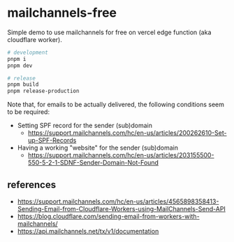 # mailchannels-free

Simple demo to use mailchannels for free on vercel edge function (aka cloudflare worker).

```sh
# development
pnpm i
pnpm dev

# release
pnpm build
pnpm release-production
```

Note that, for emails to be actually delivered, the following conditions seem to be required:

- Setting SPF record for the sender (sub)domain
  - https://support.mailchannels.com/hc/en-us/articles/200262610-Set-up-SPF-Records
- Having a working "website" for the sender (sub)domain
  - https://support.mailchannels.com/hc/en-us/articles/203155500-550-5-2-1-SDNF-Sender-Domain-Not-Found

## references

- https://support.mailchannels.com/hc/en-us/articles/4565898358413-Sending-Email-from-Cloudflare-Workers-using-MailChannels-Send-API
- https://blog.cloudflare.com/sending-email-from-workers-with-mailchannels/
- https://api.mailchannels.net/tx/v1/documentation
